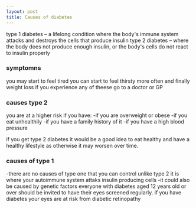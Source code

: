 ```yaml
---
layout: post
title: Causes of diabetes
---
```


type 1 diabetes – a lifelong condition where the body's immune system attacks and destroys the cells that produce insulin
type 2 diabetes – where the body does not produce enough insulin, or the body's cells do not react to insulin properly

### symptomns

you may start to feel tired 
you can start to feel thirsty more often
and finally weight loss
if you experience any of theese go to a doctor or GP

### causes type 2
you are at a higher risk if you have:
-if you are overweight or obese
-if you eat unhealthily
-if you have a family history of it
-if you have a high blood pressure

if you get type 2 diabetes it would be a good idea to eat healthy and have a healthy lifestyle as otherwise it may worsen over time.

### causes of type 1

-there are no causes of type one that you can control unlike type 2 it is where your autoimmune system attaks insulin producing cells
-it could also be caused by genetic factors
everyone with diabetes aged 12 years old or over should be invited to have their eyes screened regularly.
if you have diabetes your eyes are at risk from diabetic retinopathy 

